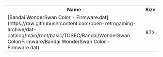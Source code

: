 <table>
<tr><th>Name</th><th>Size</th></tr>
<tr><td>
[Bandai WonderSwan Color - Firmware.dat](https://raw.githubusercontent.com/open-retrogaming-archive/dat-catalog/main/root/basic/TOSEC/Bandai/WonderSwan Color/Firmware/Bandai WonderSwan Color - Firmware.dat)
</td><td>872</td></tr>
</table>
